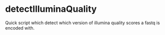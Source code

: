 detectIlluminaQuality
=====================

Quick script which detect which version of illumina quality scores a fastq is encoded with.
